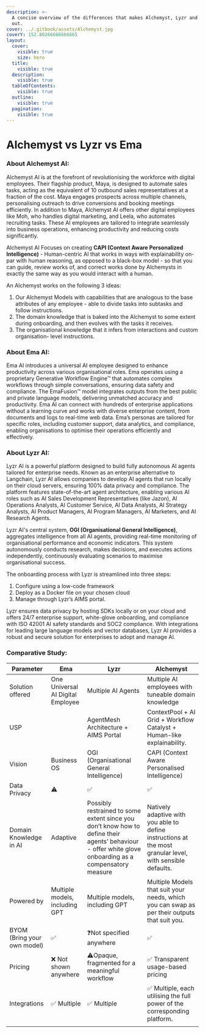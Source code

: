 ```yaml
---
description: >-
  A concise overview of the differences that makes Alchemyst, Lyzr and Ema stand
  out.
cover: ../.gitbook/assets/Alchemyst.jpg
coverY: 152.80266666666665
layout:
  cover:
    visible: true
    size: hero
  title:
    visible: true
  description:
    visible: true
  tableOfContents:
    visible: true
  outline:
    visible: true
  pagination:
    visible: true
---
```


# Alchemyst vs Lyzr vs Ema

### **About Alchemyst AI**: <a href="#wx31m0b8hp30" id="wx31m0b8hp30"></a>

Alchemyst AI is at the forefront of revolutionising the workforce with digital employees. Their flagship product, Maya, is designed to automate sales tasks, acting as the equivalent of 10 outbound sales representatives at a fraction of the cost. Maya engages prospects across multiple channels, personalising outreach to drive conversions and booking meetings efficiently. In addition to Maya, Alchemyst AI offers other digital employees like Moh, who handles digital marketing, and Leela, who automates recruiting tasks. These AI employees are tailored to integrate seamlessly into business operations, enhancing productivity and reducing costs significantly​.

Alchemyst AI Focuses on creating **CAPI (Context Aware Personalized Intelligence)** - Human-centric AI that works in ways with explainability on-par with human reasoning, as opposed to a black-box model - so that you can guide, review works of, and correct works done by Alchemysts in exactly the same way as you would interact with a human.

An Alchemyst works on the following 3 ideas:

1. Our Alchemyst Models with capabilities that are analogous to the base attributes of any employee - able to divide tasks into subtasks and follow instructions.
2. The domain knowledge that is baked into the Alchemyst to some extent during onboarding, and then evolves with the tasks it receives.
3. The organisational knowledge that it infers from interactions and custom organisation- level instructions.

### **About Ema AI**: <a href="#dt15eq8ah4yg" id="dt15eq8ah4yg"></a>

Ema AI introduces a universal AI employee designed to enhance productivity across various organisational roles. Ema operates using a proprietary Generative Workflow Engine™ that automates complex workflows through simple conversations, ensuring data safety and compliance. The EmaFusion™ model integrates outputs from the best public and private language models, delivering unmatched accuracy and productivity. Ema AI can connect with hundreds of enterprise applications without a learning curve and works with diverse enterprise content, from documents and logs to real-time web data. Ema’s personas are tailored for specific roles, including customer support, data analytics, and compliance, enabling organisations to optimise their operations efficiently and effectively.

### About Lyzr AI: <a href="#id-4wwzz8l5kts9" id="id-4wwzz8l5kts9"></a>

Lyzr AI is a powerful platform designed to build fully autonomous AI agents tailored for enterprise needs. Known as an enterprise alternative to Langchain, Lyzr AI allows companies to develop AI agents that run locally on their cloud servers, ensuring 100% data privacy and compliance. The platform features state-of-the-art agent architecture, enabling various AI roles such as AI Sales Development Representatives (like Jazon), AI Operations Analysts, AI Customer Service, AI Data Analysts, AI Strategy Analysts, AI Product Managers, AI Program Managers, AI Marketers, and AI Research Agents.

Lyzr AI's central system, **OGI (Organisational General Intelligence)**, aggregates intelligence from all AI agents, providing real-time monitoring of organisational performance and economic indicators. This system autonomously conducts research, makes decisions, and executes actions independently, continuously evaluating scenarios to maximise organisational success.

The onboarding process with Lyzr is streamlined into three steps:

1. Configure using a low-code framework
2. Deploy as a Docker file on your chosen cloud
3. Manage through Lyzr’s AIMS portal.

Lyzr ensures data privacy by hosting SDKs locally or on your cloud and offers 24/7 enterprise support, white-glove onboarding, and compliance with ISO 42001 AI safety standards and SOC2 compliance. With integrations for leading large language models and vector databases, Lyzr AI provides a robust and secure solution for enterprises to adopt and manage AI.

### Comparative Study: <a href="#qdhza8x4gei5" id="qdhza8x4gei5"></a>

| Parameter                   | Ema                               | Lyzr                                                                                                                                                   | Alchemyst                                                                                                  |
| --------------------------- | --------------------------------- | ------------------------------------------------------------------------------------------------------------------------------------------------------ | ---------------------------------------------------------------------------------------------------------- |
| Solution offered            | One Universal AI Digital Employee | Multiple AI Agents                                                                                                                                     | Multiple AI employees with tuneable domain knowledge                                                       |
| USP                         |                                   | AgentMesh Architecture + AIMS Portal                                                                                                                   | ContextPool + AI Grid + Workflow Catalyst + Human-like explainability.                                     |
| Vision                      | Business OS                       | OGI (Organisational General Intelligence)                                                                                                              | CAPI (Context Aware Personalised Intelligence)                                                             |
| Data Privacy                | ⚠️                                | ✅                                                                                                                                                      | ✅                                                                                                          |
| Domain Knowledge in AI      | Adaptive                          | Possibly restrained to some extent since you don’t know how to define their agents’ behaviour - offer white glove onboarding as a compensatory measure | Natively adaptive with you able to define instructions at the most granular level, with sensible defaults. |
| Powered by                  | Multiple models, including GPT    | Multiple models, including GPT                                                                                                                         | Multiple Models that suit your needs, which you can swap as per their outputs that suit you.               |
| BYOM (Bring your own model) | ✅                                 | ❓Not specified anywhere                                                                                                                                | ✅                                                                                                          |
| Pricing                     | ❌ Not shown anywhere              | ⚠️Opaque, fragmented for a meaningful workflow                                                                                                         | ✅ Transparent usage-based pricing                                                                          |
| Integrations                | ✅ Multiple                        | ✅ Multiple                                                                                                                                             | ✅ Multiple, each utilising the full power of the corresponding platform.                                   |
|                             |                                   |                                                                                                                                                        |                                                                                                            |

